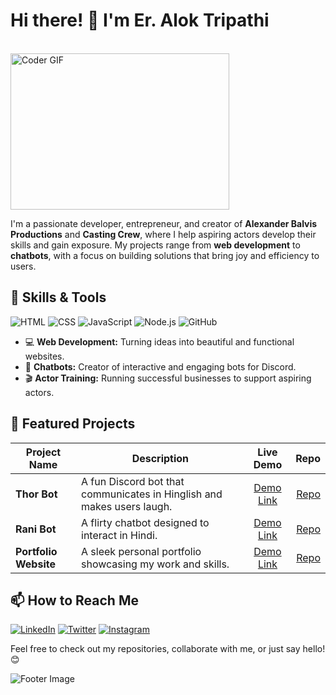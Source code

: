 # Hi there! 👋 I'm Er. Alok Tripathi
<br>
<img alt="Coder GIF" height=250 width=350 src="https://images.squarespace-cdn.com/content/v1/5769fc401b631bab1addb2ab/1541580611624-TE64QGKRJG8SWAIUS7NS/ke17ZwdGBToddI8pDm48kPoswlzjSVMM-SxOp7CV59BZw-zPPgdn4jUwVcJE1ZvWQUxwkmyExglNqGp0IvTJZamWLI2zvYWH8K3-s_4yszcp2ryTI0HqTOaaUohrI8PI6FXy8c9PWtBlqAVlUS5izpdcIXDZqDYvprRqZ29Pw0o/coding-freak.gif" />
<br>

I'm a passionate developer, entrepreneur, and creator of **Alexander Balvis Productions** and **Casting Crew**, where I help aspiring actors develop their skills and gain exposure. My projects range from **web development** to **chatbots**, with a focus on building solutions that bring joy and efficiency to users.

## 🚀 Skills & Tools

![HTML](https://img.shields.io/badge/-HTML5-E34F26?style=flat-square&logo=html5&logoColor=white)
![CSS](https://img.shields.io/badge/-CSS3-1572B6?style=flat-square&logo=css3&logoColor=white)
![JavaScript](https://img.shields.io/badge/-JavaScript-F7DF1E?style=flat-square&logo=javascript&logoColor=black)
![Node.js](https://img.shields.io/badge/-Node.js-339933?style=flat-square&logo=Node.js&logoColor=white)
![GitHub](https://img.shields.io/badge/-GitHub-181717?style=flat-square&logo=github&logoColor=white)

- 💻 **Web Development:** Turning ideas into beautiful and functional websites.
- 🤖 **Chatbots:** Creator of interactive and engaging bots for Discord.
- 🎬 **Actor Training:** Running successful businesses to support aspiring actors.
  
## 🌟 Featured Projects

| Project Name  | Description | Live Demo | Repo |
| ------------- | ------------- |:-------------:| -----:|
| **Thor Bot**  | A fun Discord bot that communicates in Hinglish and makes users laugh.  | [Demo Link](https://your-demo-link.com) | [Repo](https://github.com/yourusername/thor-bot) |
| **Rani Bot**  | A flirty chatbot designed to interact in Hindi.  | [Demo Link](https://your-demo-link.com) | [Repo](https://github.com/yourusername/rani-bot) |
| **Portfolio Website**  | A sleek personal portfolio showcasing my work and skills.  | [Demo Link](https://your-portfolio-link.com) | [Repo](https://github.com/yourusername/portfolio) |

## 📫 How to Reach Me

[![LinkedIn](https://img.shields.io/badge/-LinkedIn-0077B5?style=flat-square&logo=linkedin&logoColor=white)](https://www.linkedin.com/in/your-profile)
[![Twitter](https://img.shields.io/badge/-Twitter-1DA1F2?style=flat-square&logo=twitter&logoColor=white)](https://twitter.com/yourhandle)
[![Instagram](https://img.shields.io/badge/-Instagram-E4405F?style=flat-square&logo=instagram&logoColor=white)](https://www.instagram.com/yourhandle)

Feel free to check out my repositories, collaborate with me, or just say hello! 😊

![Footer Image](https://your-image-url.com/footer.png)
